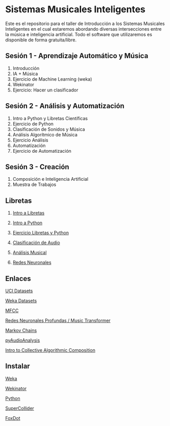 # Sistemas Musicales Inteligentes

Este es el repositorio para el taller de Introducción a los Sistemas Musicales Inteligentes en el cual estaremos abordando diversas intersecciones entre la música e inteligencia artificial. Todo el software que utilizaremos es disponible de forma gratuita/libre.

## Sesión 1 - Aprendizaje Automático y Música
1. Introducción
2. IA + Música
3. Ejercicio de Machine Learning (weka)
4. Wekinator
5. Ejercicio: Hacer un clasificador

## Sesión 2 - Análisis y Automatización
1. Intro a Python y Libretas Científicas
2. Ejercicio de Python
3. Clasificación de Sonidos y Música
4. Análisis Algorítmico de Música
5. Ejercicio Análisis
6. Automatización
7. Ejercicio de Automatización

## Sesión 3 - Creación
1. Composición e Inteligencia Artificial
2. Muestra de Trabajos


## Libretas
1. [Intro a Libretas]()

2. [Intro a Python]()

3. [Ejercicio Libretas y Python]()

4. [Clasificación de Audio](https://colab.research.google.com/drive/1jY29cLk5Jj-ppEV0DoHiy1Fakj0svsDh)

4. [Análisis Musical]()

5. [Redes Neuronales](https://colab.research.google.com/drive/1PdsXgCs9usA60B84Fk9yhH7SSQV3jEYB)

## Enlaces
[UCI Datasets](https://archive.ics.uci.edu/ml/datasets.php)

[Weka Datasets](https://github.com/lpfgarcia/ucipp/tree/master/uci)

[MFCC](https://musicinformationretrieval.com/mfcc.html)

[Redes Neuronales Profundas / Music Transformer](https://magenta.tensorflow.org/music-transformer)

[Markov Chains](https://pypi.org/project/markovchain/)

[pyAudioAnalysis](https://github.com/tyiannak/pyAudioAnalysis)

[Intro to Collective Algorithmic Composition](https://gabrielsanchez.gitbooks.io/an-introduction-to-collective-algorithmic-music-c/content/index.html)

## Instalar
[Weka](https://www.cs.waikato.ac.nz/ml/weka/)

[Wekinator](http://www.wekinator.org/)

[Python](https://www.python.org/)

[SuperCollider](https://supercollider.github.io/download)

[FoxDot](https://foxdot.org/installation/)

